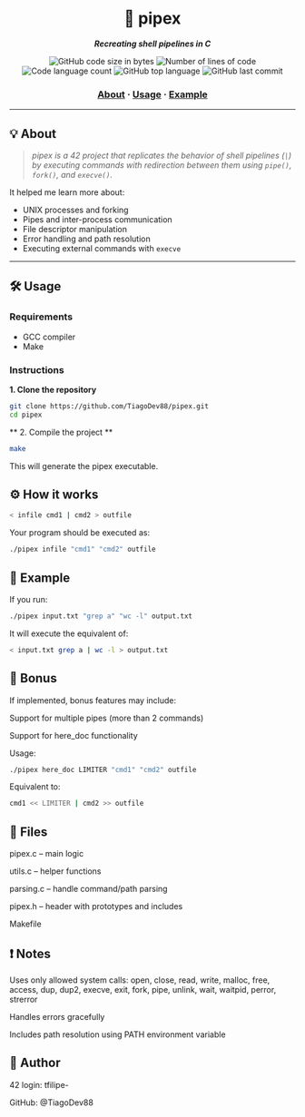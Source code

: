 <h1 align="center">
	🔗 pipex
</h1>

<p align="center">
	<b><i>Recreating shell pipelines in C</i></b><br>
</p>

<p align="center">
	<img alt="GitHub code size in bytes" src="https://img.shields.io/github/languages/code-size/TiagoDev88/pipex?color=lightblue" />
	<img alt="Number of lines of code" src="https://img.shields.io/tokei/lines/github/TiagoDev88/pipex?color=critical" />
	<img alt="Code language count" src="https://img.shields.io/github/languages/count/TiagoDev88/pipex?color=yellow" />
	<img alt="GitHub top language" src="https://img.shields.io/github/languages/top/TiagoDev88/pipex?color=blue" />
	<img alt="GitHub last commit" src="https://img.shields.io/github/last-commit/TiagoDev88/pipex?color=green" />
</p>

<h3 align="center">
	<a href="#️-about">About</a>
	<span> · </span>
	<a href="#️-usage">Usage</a>
	<span> · </span>
	<a href="#️-example">Example</a>
</h3>

---

## 💡 About

> _pipex is a 42 project that replicates the behavior of shell pipelines (`|`) by executing commands with redirection between them using `pipe()`, `fork()`, and `execve()`._

It helped me learn more about:
- UNIX processes and forking
- Pipes and inter-process communication
- File descriptor manipulation
- Error handling and path resolution
- Executing external commands with `execve`

---

## 🛠️ Usage

### Requirements

- GCC compiler
- Make

### Instructions

**1. Clone the repository**

```bash
git clone https://github.com/TiagoDev88/pipex.git
cd pipex
```

** 2. Compile the project **
```bash
make
```
This will generate the pipex executable.

## **⚙️ How it works**
``` bash
< infile cmd1 | cmd2 > outfile
```
Your program should be executed as:
``` bash
./pipex infile "cmd1" "cmd2" outfile
```

## **🧪 Example**
If you run:
``` bash
./pipex input.txt "grep a" "wc -l" output.txt
```
It will execute the equivalent of:
``` bash
< input.txt grep a | wc -l > output.txt
```

## **📁 Bonus**

If implemented, bonus features may include:

Support for multiple pipes (more than 2 commands)

Support for here_doc functionality

Usage:
``` bash
./pipex here_doc LIMITER "cmd1" "cmd2" outfile
```
Equivalent to:
``` bash
cmd1 << LIMITER | cmd2 >> outfile
```

## **📄 Files**
pipex.c – main logic

utils.c – helper functions

parsing.c – handle command/path parsing

pipex.h – header with prototypes and includes

Makefile

## **❗ Notes**
Uses only allowed system calls: open, close, read, write, malloc, free, access, dup, dup2, execve, exit, fork, pipe, unlink, wait, waitpid, perror, strerror

Handles errors gracefully

Includes path resolution using PATH environment variable

## **👤 Author**
42 login: tfilipe-

GitHub: @TiagoDev88
